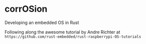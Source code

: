 # corrOSion
Developing an embedded OS in Rust

Following along the awesome tutorial by Andre Richter at `https://github.com/rust-embedded/rust-raspberrypi-OS-tutorials`